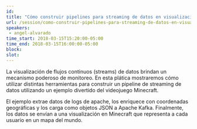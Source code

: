 ```yaml
---
id: 
title: "Cómo construir pipelines para streaming de datos en visualizaciones: Un ejemplo divertido usando Minecraft"
url: /session/como-construir-pipelines-para-streaming-de-datos-en-visualizaciones-un-ejemplo-divertido-usando-minecraft/
speakers:
 - angel-alvarado
time_start: 2018-03-15T15:20:00-05:00
time_end: 2018-03-15T16:00:00-05:00
block: 
slot: 
---
```


La visualización de flujos continuos (streams) de datos brindan un mecanismo poderoso de monitoreo. En esta plática mostraremos cómo utilizar distintas herramientas para construir un pipeline de streaming de datos utilizando un ejemplo divertido del videojuego Minecraft.

El ejemplo extrae datos de logs de apache, los enriquece con coordenadas geográficas y los carga como objetos JSON a Apache Kafka. Finalmente, los datos se envían a una visualización en Minecraft que representa a cada usuario en un mapa del mundo.